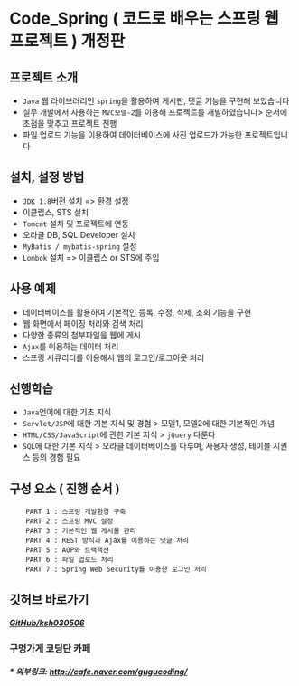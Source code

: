 # Code_Spring ( 코드로 배우는 스프링 웹 프로젝트 ) 개정판

## 프로젝트 소개
* ```Java``` 웹 라이브러리인 ```spring```을 활용하여 게시판, 댓글 기능을 구현해 보았습니다
* 실무 개발에서 사용하는 ```MVC모델-2```를 이용해 프로젝트를 개발하였습니다> 순서에 초점을 맞추고 프로젝트 진행
* 파일 업로드 기능을 이용하여 데이터베이스에 사진 업로드가 가능한 프로젝트입니다

## 설치, 설정 방법
* ```JDK 1.8```버전 설치 => 환경 설정
* 이클립스, STS 설치
* ```Tomcat``` 설치 및 프로젝트에 연동
* 오라클 DB, SQL Developer 설치
* ```MyBatis / mybatis-spring``` 설정
* ```Lombok``` 설치 => 이클립스 or STS에 주입

## 사용 예제
* 데이터베이스를 활용하여 기본적인 등록, 수정, 삭제, 조회 기능을 구현
* 웹 화면에서 페이징 처리와 검색 처리
* 다양한 종류의 첨부파일을 웹에 게시
* ```Ajax```를 이용하는 데이터 처리
* 스프링 시큐리티를 이용해서 웹의 로그인/로그아웃 처리

## 선행학습
* ```Java```언어에 대한 기초 지식
* ```Servlet/JSP```에 대한 기본 지식 및 경험 > 모델1, 모델2에 대한 기본적인 개념
* ```HTML/CSS/JavaScript```에 관한 기본 지식 > ```jQuery``` 다룬다
* ```SQL```에 대한 기본 지식 > 오라클 데이터베이스를 다루며, 사용자 생성, 테이블 시퀀스 등의 경험 필요

## 구성 요소 ( 진행 순서 )
```
    PART 1 : 스프링 개발환경 구축
    PART 2 : 스프링 MVC 설정
    PART 3 : 기본적인 웹 게시물 관리
    PART 4 : REST 방식과 Ajax를 이용하는 댓글 처리
    PART 5 : AOP와 트랙잭션
    PART 6 : 파일 업로드 처리
    PART 7 : Spring Web Security를 이용한 로그인 처리
```

## 깃허브 바로가기
##### [GitHub/ksh030506](https://github.com/ksh030506)

### 구멍가게 코딩단 카페
##### * 외부링크: <http://cafe.naver.com/gugucoding/>

